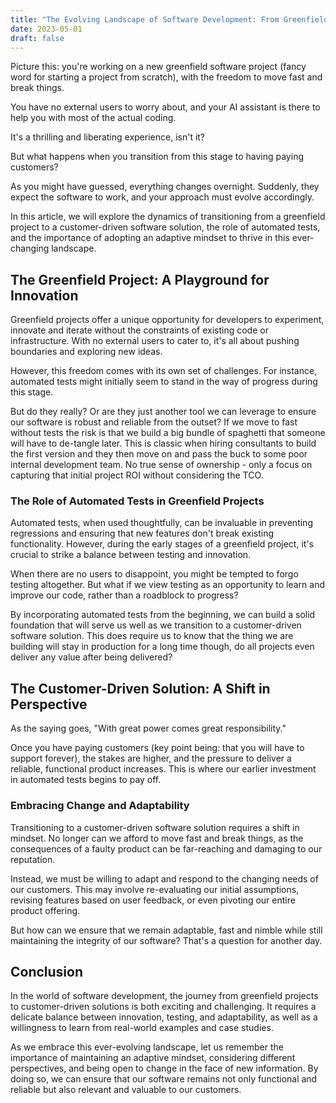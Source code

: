 ```yaml
---
title: "The Evolving Landscape of Software Development: From Greenfield Projects to Customer-Driven Solutions"
date: 2023-05-01
draft: false
---
```

Picture this: you're working on a new greenfield software project (fancy word for starting a project from scratch), with the freedom to move fast and break things. 

You have no external users to worry about, and your AI assistant is there to help you with most of the actual coding. 

It's a thrilling and liberating experience, isn't it? 

But what happens when you transition from this stage to having paying customers? 

As you might have guessed, everything changes overnight. Suddenly, they expect the software to work, and your approach must evolve accordingly.

In this article, we will explore the dynamics of transitioning from a greenfield project to a customer-driven software solution, the role of automated tests, and the importance of adopting an adaptive mindset to thrive in this ever-changing landscape.

## The Greenfield Project: A Playground for Innovation

Greenfield projects offer a unique opportunity for developers to experiment, innovate and iterate without the constraints of existing code or infrastructure. With no external users to cater to, it's all about pushing boundaries and exploring new ideas.

However, this freedom comes with its own set of challenges. For instance, automated tests might initially seem to stand in the way of progress during this stage. 

But do they really? Or are they just another tool we can leverage to ensure our software is robust and reliable from the outset? If we move to fast without tests the risk is that we build a big bundle of spaghetti that someone will have to de-tangle later. This is classic when hiring consultants to build the first version and they then move on and pass the buck to some poor internal development team. No true sense of ownership - only a focus on capturing that initial project ROI without considering the TCO.

### The Role of Automated Tests in Greenfield Projects

Automated tests, when used thoughtfully, can be invaluable in preventing regressions and ensuring that new features don't break existing functionality. However, during the early stages of a greenfield project, it's crucial to strike a balance between testing and innovation.

When there are no users to disappoint, you might be tempted to forgo testing altogether. But what if we view testing as an opportunity to learn and improve our code, rather than a roadblock to progress? 

By incorporating automated tests from the beginning, we can build a solid foundation that will serve us well as we transition to a customer-driven software solution. This does require us to know that the thing we are building will stay in production for a long time though, do all projects even deliver any value after being delivered?

## The Customer-Driven Solution: A Shift in Perspective

As the saying goes, "With great power comes great responsibility." 

Once you have paying customers (key point being: that you will have to support forever), the stakes are higher, and the pressure to deliver a reliable, functional product increases. This is where our earlier investment in automated tests begins to pay off.

### Embracing Change and Adaptability

Transitioning to a customer-driven software solution requires a shift in mindset. No longer can we afford to move fast and break things, as the consequences of a faulty product can be far-reaching and damaging to our reputation.

Instead, we must be willing to adapt and respond to the changing needs of our customers. This may involve re-evaluating our initial assumptions, revising features based on user feedback, or even pivoting our entire product offering.

But how can we ensure that we remain adaptable, fast and nimble while still maintaining the integrity of our software? That's a question for another day.

## Conclusion

In the world of software development, the journey from greenfield projects to customer-driven solutions is both exciting and challenging. It requires a delicate balance between innovation, testing, and adaptability, as well as a willingness to learn from real-world examples and case studies.

As we embrace this ever-evolving landscape, let us remember the importance of maintaining an adaptive mindset, considering different perspectives, and being open to change in the face of new information. By doing so, we can ensure that our software remains not only functional and reliable but also relevant and valuable to our customers.